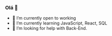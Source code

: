 ### Olá 👋


- 🔭 I’m currently open to working
- 🌱 I’m currently learning JavaScript, React, SQL
- 🤔 I’m looking for help with Back-End.
